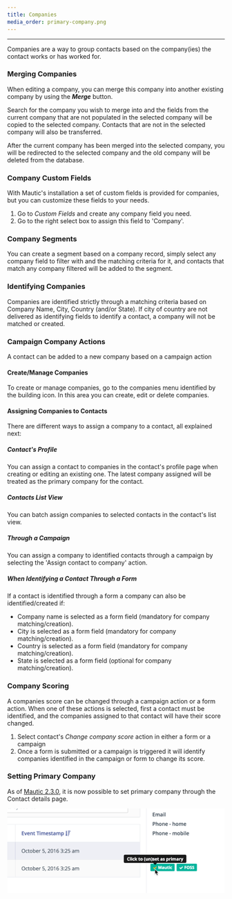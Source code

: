 ```yaml
---
title: Companies
media_order: primary-company.png
---
```


---

Companies are a way to group contacts based on the company(ies) the contact works or has worked for.

### Merging Companies

When editing a company, you can merge this company into another existing company by using the **_Merge_** button.

Search for the company you wish to merge into and the fields from the current company that are not populated in the selected company will be copied to the selected company. Contacts that are not in the selected company will also be transferred.

After the current company has been merged into the selected company, you will be redirected to the selected company and the old company will be deleted from the database.

### Company Custom Fields

With Mautic's installation a set of custom fields is provided for companies, but you can customize these fields to your needs.

1. Go to _Custom Fields_ and create any company field you need.
1. Go to the right select box to assign this field to 'Company'.

### Company Segments

You can create a segment based on a company record, simply select any company field to filter with and the matching criteria for it, and contacts that match any company filtered will be added to the segment.

### Identifying Companies

Companies are identified strictly through a matching criteria based on Company Name, City, Country (and/or State). If city of country are not delivered as identifying fields to identify a contact, a company will not be matched or created.

### Campaign Company Actions

A contact can be added to a new company based on a campaign action

#### Create/Manage Companies

To create or manage companies, go to the companies menu identified by the building icon. In this area you can create, edit or delete companies.

#### Assigning Companies to Contacts

There are different ways to assign a company to a contact, all explained next:

##### Contact's Profile

You can assign a contact to companies in the contact's profile page when creating or editing an existing one. The latest company assigned will be treated as the primary company for the contact.

##### Contacts List View

You can batch assign companies to selected contacts in the contact's list view.

##### Through a Campaign

You can assign a company to identified contacts through a campaign by selecting the 'Assign contact to company' action.

##### When Identifying a Contact Through a Form

If a contact is identified through a form a company can also be identified/created if:

- Company name is selected as a form field (mandatory for company matching/creation).
- City is selected as a form field (mandatory for company matching/creation).
- Country is selected as a form field (mandatory for company matching/creation).
- State is selected as a form field (optional for company matching/creation).

### Company Scoring

A companies score can be changed through a campaign action or a form action. When one of these actions is selected, first a contact must be identified, and the companies assigned to that contact will have their score changed.

1. Select contact's _Change company score_ action in either a form or a campaign
1. Once a form is submitted or a campaign is triggered it will identify companies identified in the campaign or form to change its score.

### Setting Primary Company

As of [Mautic 2.3.0][release-2.3.0], it is now possible to set primary company through the Contact details page.

![primary company](primary-company.png)

<!-- Page Links -->

[release-2.3.0]: <https://github.com/mautic/mautic/releases/tag/2.3.0>
